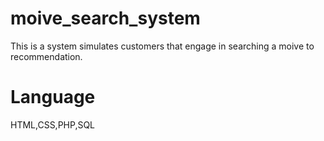 # moive_search_system
This is a system simulates customers that engage in searching a moive to recommendation.
# Language
HTML,CSS,PHP,SQL

